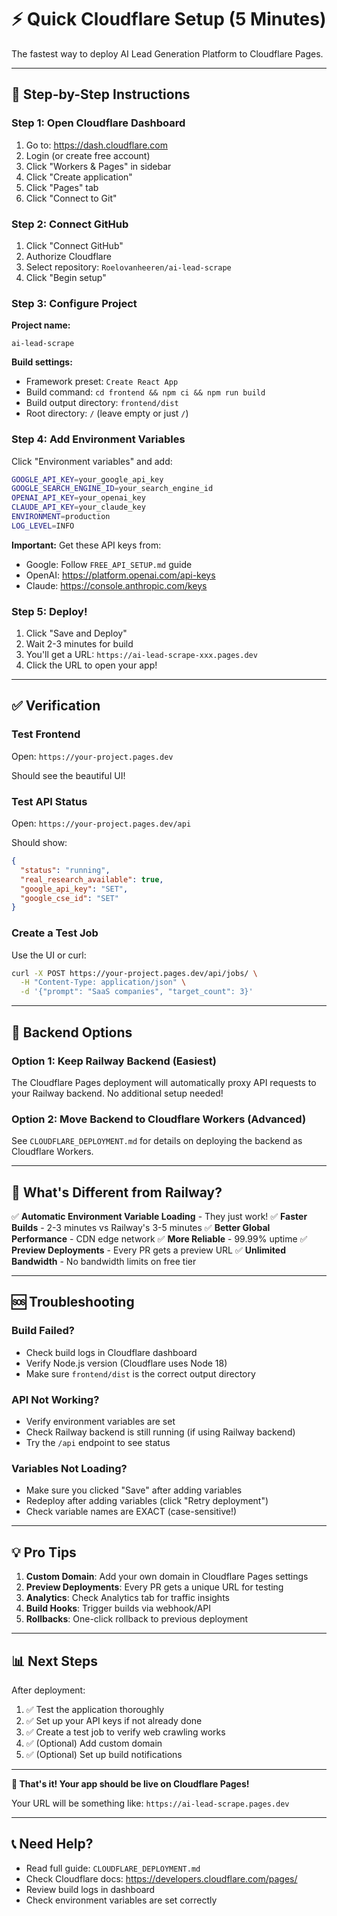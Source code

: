 # ⚡ Quick Cloudflare Setup (5 Minutes)

The fastest way to deploy AI Lead Generation Platform to Cloudflare Pages.

---

## 🚀 Step-by-Step Instructions

### Step 1: Open Cloudflare Dashboard
1. Go to: https://dash.cloudflare.com
2. Login (or create free account)
3. Click "Workers & Pages" in sidebar
4. Click "Create application"
5. Click "Pages" tab
6. Click "Connect to Git"

### Step 2: Connect GitHub
1. Click "Connect GitHub"
2. Authorize Cloudflare
3. Select repository: `Roelovanheeren/ai-lead-scrape`
4. Click "Begin setup"

### Step 3: Configure Project

**Project name:**
```
ai-lead-scrape
```

**Build settings:**
- Framework preset: `Create React App`
- Build command: `cd frontend && npm ci && npm run build`
- Build output directory: `frontend/dist`
- Root directory: `/` (leave empty or just `/`)

### Step 4: Add Environment Variables

Click "Environment variables" and add:

```bash
GOOGLE_API_KEY=your_google_api_key
GOOGLE_SEARCH_ENGINE_ID=your_search_engine_id
OPENAI_API_KEY=your_openai_key
CLAUDE_API_KEY=your_claude_key
ENVIRONMENT=production
LOG_LEVEL=INFO
```

**Important:** Get these API keys from:
- Google: Follow `FREE_API_SETUP.md` guide
- OpenAI: https://platform.openai.com/api-keys
- Claude: https://console.anthropic.com/keys

### Step 5: Deploy!

1. Click "Save and Deploy"
2. Wait 2-3 minutes for build
3. You'll get a URL: `https://ai-lead-scrape-xxx.pages.dev`
4. Click the URL to open your app!

---

## ✅ Verification

### Test Frontend
Open: `https://your-project.pages.dev`

Should see the beautiful UI!

### Test API Status
Open: `https://your-project.pages.dev/api`

Should show:
```json
{
  "status": "running",
  "real_research_available": true,
  "google_api_key": "SET",
  "google_cse_id": "SET"
}
```

### Create a Test Job
Use the UI or curl:
```bash
curl -X POST https://your-project.pages.dev/api/jobs/ \
  -H "Content-Type: application/json" \
  -d '{"prompt": "SaaS companies", "target_count": 3}'
```

---

## 🔧 Backend Options

### Option 1: Keep Railway Backend (Easiest)
The Cloudflare Pages deployment will automatically proxy API requests to your Railway backend. No additional setup needed!

### Option 2: Move Backend to Cloudflare Workers (Advanced)
See `CLOUDFLARE_DEPLOYMENT.md` for details on deploying the backend as Cloudflare Workers.

---

## 🎯 What's Different from Railway?

✅ **Automatic Environment Variable Loading** - They just work!
✅ **Faster Builds** - 2-3 minutes vs Railway's 3-5 minutes
✅ **Better Global Performance** - CDN edge network
✅ **More Reliable** - 99.99% uptime
✅ **Preview Deployments** - Every PR gets a preview URL
✅ **Unlimited Bandwidth** - No bandwidth limits on free tier

---

## 🆘 Troubleshooting

### Build Failed?
- Check build logs in Cloudflare dashboard
- Verify Node.js version (Cloudflare uses Node 18)
- Make sure `frontend/dist` is the correct output directory

### API Not Working?
- Verify environment variables are set
- Check Railway backend is still running (if using Railway backend)
- Try the `/api` endpoint to see status

### Variables Not Loading?
- Make sure you clicked "Save" after adding variables
- Redeploy after adding variables (click "Retry deployment")
- Check variable names are EXACT (case-sensitive!)

---

## 💡 Pro Tips

1. **Custom Domain**: Add your own domain in Cloudflare Pages settings
2. **Preview Deployments**: Every PR gets a unique URL for testing
3. **Analytics**: Check Analytics tab for traffic insights
4. **Build Hooks**: Trigger builds via webhook/API
5. **Rollbacks**: One-click rollback to previous deployment

---

## 📊 Next Steps

After deployment:

1. ✅ Test the application thoroughly
2. ✅ Set up your API keys if not already done
3. ✅ Create a test job to verify web crawling works
4. ✅ (Optional) Add custom domain
5. ✅ (Optional) Set up build notifications

---

**🎉 That's it! Your app should be live on Cloudflare Pages!**

Your URL will be something like:
`https://ai-lead-scrape.pages.dev`

---

## 📞 Need Help?

- Read full guide: `CLOUDFLARE_DEPLOYMENT.md`
- Check Cloudflare docs: https://developers.cloudflare.com/pages/
- Review build logs in dashboard
- Check environment variables are set correctly
